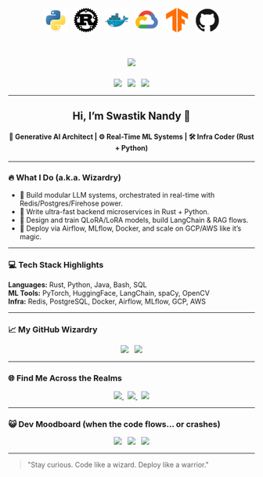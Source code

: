 <!-- 🎨 Animated Logo Strip -->
<p align="center">
  <img src="https://raw.githubusercontent.com/devicons/devicon/master/icons/python/python-original.svg" width="50" />
  &nbsp;
  <img src="https://raw.githubusercontent.com/devicons/devicon/master/icons/rust/rust-plain.svg" width="50" />
  &nbsp;
  <img src="https://raw.githubusercontent.com/devicons/devicon/master/icons/docker/docker-original.svg" width="50" />
  &nbsp;
  <img src="https://raw.githubusercontent.com/devicons/devicon/master/icons/googlecloud/googlecloud-original.svg" width="50" />
  &nbsp;
  <img src="https://raw.githubusercontent.com/devicons/devicon/master/icons/tensorflow/tensorflow-original.svg" width="50" />
  &nbsp;
  <img src="https://raw.githubusercontent.com/devicons/devicon/master/icons/github/github-original.svg" width="50" />
</p>

<!-- 🌀 Stylized Animated Header -->
<h1 align="center">
  <img src="https://readme-typing-svg.demolab.com?font=Fira+Code&pause=800&color=FF61F6&center=true&vCenter=true&width=700&lines=⚙️+ML+Infra+Warrior+%7C+LLM+Orchestrator+%7C+Data+Pipeline+Magician;🧠+LoRA%2C+QLoRA%2C+LangChain%2C+RAG+%2B+Rust%2C+Docker%2C+Redis%2C+MLOps+%F0%9F%94%A5" />
</h1>

<!-- 🌀 Logo Glow Circles -->
<p align="center">
  <img src="https://media.giphy.com/media/eNAsjO55tPbgaor7ma/giphy.gif" width="120" />
  &nbsp;
  <img src="https://media.giphy.com/media/WUlplcMpOCEmTGBtBW/giphy.gif" width="120" />
  &nbsp;
  <img src="https://media.giphy.com/media/SS8CV2rQdlYNLtBCiF/giphy.gif" width="120" />
</p>

---

<h2 align="center">Hi, I’m <strong>Swastik Nandy</strong> 🚀</h2>
<h4 align="center">
  🧠 Generative AI Architect | ⚙️ Real-Time ML Systems | 🛠️ Infra Coder (Rust + Python)
</h4>

---

### 🔥 What I Do (a.k.a. Wizardry)

- 🧬 Build modular LLM systems, orchestrated in real-time with Redis/Postgres/Firehose power.
- 🚀 Write ultra-fast backend microservices in Rust + Python.
- 🧠 Design and train QLoRA/LoRA models, build LangChain & RAG flows.
- 🧰 Deploy via Airflow, MLflow, Docker, and scale on GCP/AWS like it’s magic.

---

### 💻 Tech Stack Highlights

**Languages:** Rust, Python, Java, Bash, SQL  
**ML Tools:** PyTorch, HuggingFace, LangChain, spaCy, OpenCV  
**Infra:** Redis, PostgreSQL, Docker, Airflow, MLflow, GCP, AWS

---

### 📈 My GitHub Wizardry

<p align="center">
  <img src="https://github-readme-stats.vercel.app/api?username=swastiknandy&show_icons=true&theme=radical" height="180" />
  &nbsp;
  <img src="https://github-readme-stats.vercel.app/api/top-langs/?username=swastiknandy&layout=compact&theme=radical" height="180" />
</p>

---

### 🌐 Find Me Across the Realms

<p align="center">
  <a href="https://www.linkedin.com/in/swastik-nandy/">
    <img src="https://img.shields.io/badge/LinkedIn-%230077B5?style=for-the-badge&logo=linkedin&logoColor=white" />
  </a>
  &nbsp;
  <a href="https://huggingface.co/your-username">
    <img src="https://img.shields.io/badge/HuggingFace-%23FFD21F?style=for-the-badge&logo=huggingface&logoColor=black" />
  </a>
  &nbsp;
  <a href="https://yourdomain.dev">
    <img src="https://img.shields.io/badge/Portfolio-%23000000?style=for-the-badge&logo=github&logoColor=white" />
  </a>
</p>

---

### 😺 Dev Moodboard (when the code flows... or crashes)

<p align="center">
  <img src="https://media.giphy.com/media/v1.Y2lkPTc5MGI3NjExazJka3V1djg3ZW43a3JzM2JlNWx2bW5qZnV4ZWg3MGx6ZG82OG1jNyZlcD12MV9naWZzX3NlYXJjaCZjdD1n/JIX9t2j0ZTN9S/giphy.gif" width="200" />
  &nbsp;
  <img src="https://media.giphy.com/media/LmNwrBhejkK9EFP504/giphy.gif" width="200" />
  &nbsp;
  <img src="https://media.giphy.com/media/fdLRGdM6XOFqZG8bVq/giphy.gif" width="200" />
</p>

---

> "Stay curious. Code like a wizard. Deploy like a warrior."
